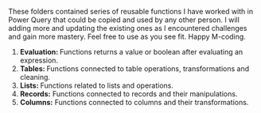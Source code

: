 These folders contained series of reusable functions I have worked with in Power Query that could be copied and used by any other person. I will adding more and updating the existing ones as I encountered challenges and gain more mastery. Feel free to use as you see fit. Happy M-coding.
<ol>
  <li> <strong>Evaluation: </strong> Functions returns a value or boolean after evaluating an expression. </li>
  <li><strong>
    Tables:
  </strong> 
    Functions connected to table operations, transformations and cleaning.
  </li>
  <li><strong>
    Lists:
  </strong> Functions related to lists and operations. </li>
  <li><strong>Records:</strong> Functions connected to records and their manipulations. </li>
  <li><strong>Columns:</strong> Functions connected to columns and their transformations. </li>
</ol> 
